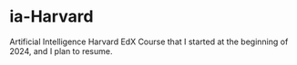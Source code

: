 # ia-Harvard
Artificial Intelligence Harvard EdX Course that I started at the beginning of 2024, and I plan to resume.
